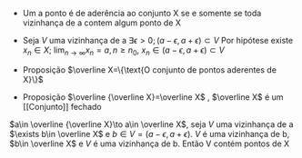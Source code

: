 - Um a ponto é de aderência ao conjunto X se e somente se toda vizinhança de a contem algum ponto de X

- Seja $V$ uma vizinhança de a $\exists \epsilon >0; (a-\epsilon,a+\epsilon)\subset V$ 
Por hipótese existe $x_n\in X;~\lim_{n\to \infty} x_n=a, n\geq n_0,~x_n\in (a-\epsilon,a+\epsilon)\subset V$ 

- Proposição
$\overline X=\{\text{O conjunto de pontos aderentes de X}\}$
- Proposição
$\overline {\overline X}=\overline X$ , $\overline X$ é um [[Conjunto]] fechado

$a\in \overline {\overline X}\to a\in \overline X$, seja $V$ uma vizinhança de a $\exists b\in \overline X$ e $b\in V=(a-\epsilon,a+\epsilon)$. $V$ é uma vizinhança de b, $b\in \overline X$ e $V$ é uma vizinhança de b. Então V contém pontos de X 